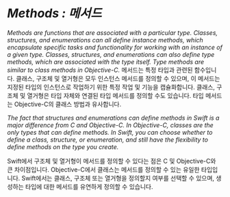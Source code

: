 # *Methods : 메서드*

*Methods are functions that are associated with a particular type. Classes, structures, and enumerations can all define instance methods, which encapsulate specific tasks and functionality for working with an instance of a given type. Classes, structures, and enumerations can also define type methods, which are associated with the type itself. Type methods are similar to class methods in Objective-C.*
메서드는 특정 타입과 관련된 함수입니다. 클래스, 구조체 및 열거형은 모두 인스턴스 메서드를 정의할 수 있으며, 이 메서드는 지정된 타입의 인스턴스로 작업하기 위한 특정 작업 및 기능을 캡슐화합니다. 클래스, 구조체 및 열거형은 타입 자체와 연결된 타입 메서드를 정의할 수도 있습니다. 타입 메서드는 Objective-C의 클래스 방법과 유사합니다.

*The fact that structures and enumerations can define methods in Swift is a major difference from C and Objective-C. In Objective-C, classes are the only types that can define methods. In Swift, you can choose whether to define a class, structure, or enumeration, and still have the flexibility to define methods on the type you create.*

Swift에서 구조체 및 열거형이 메서드를 정의할 수 있다는 점은 C 및 Objective-C와 큰 차이점입니다. Objective-C에서 클래스는 메서드를 정의할 수 있는 유일한 타입입니다. Swift에서는 클래스, 구조체 또는 열거형을 정의할지 여부를 선택할 수 있으며, 생성하는 타입에 대한 메서드를 유연하게 정의할 수 있습니다.
